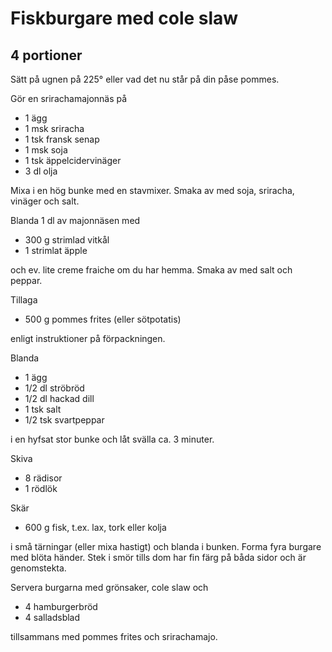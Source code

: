 # Fiskburgare med cole slaw

## 4 portioner

Sätt på ugnen på 225° eller vad det nu står på din påse pommes.

Gör en srirachamajonnäs på

- 1 ägg
- 1 msk sriracha
- 1 tsk fransk senap
- 1 msk soja
- 1 tsk äppelcidervinäger
- 3 dl olja

Mixa i en hög bunke med en stavmixer. Smaka av med soja, sriracha, vinäger och salt.

Blanda 1 dl av majonnäsen med

- 300 g strimlad vitkål
- 1 strimlat äpple

och ev. lite creme fraiche om du har hemma. Smaka av med salt och peppar.

Tillaga

- 500 g pommes frites (eller sötpotatis)

enligt instruktioner på förpackningen.

Blanda

- 1 ägg
- 1/2 dl ströbröd
- 1/2 dl hackad dill
- 1 tsk salt
- 1/2 tsk svartpeppar

i en hyfsat stor bunke och låt svälla ca. 3 minuter.

Skiva

- 8 rädisor
- 1 rödlök

Skär

- 600 g fisk, t.ex. lax, tork eller kolja

i små tärningar (eller mixa hastigt) och blanda i bunken. Forma fyra burgare med blöta händer. Stek i smör tills dom har fin färg på båda sidor och är genomstekta.

Servera burgarna med grönsaker, cole slaw och

- 4 hamburgerbröd
- 4 salladsblad

tillsammans med pommes frites och srirachamajo.
